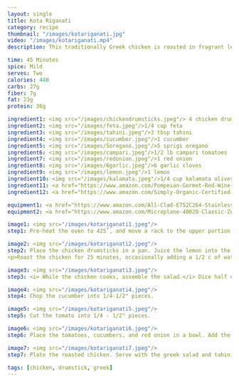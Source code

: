 ```yaml
---
layout: single
title: Kota Riganati
category: recipe
thumbnail: "/images/kotariganati.jpg"
video: "/images/kotariganati.mp4"
description: This traditionally Greek chicken is roasted in fragrant lemon, garlic, and oregano until crispy. This delicious roast chicken pairs perfectly with a refreshing greek salad and savory tahini.

time: 45 Minutes
spice: Mild
serves: Two
calories: 440
carbs: 27g
fiber: 7g
fat: 23g
protein: 36g

ingredient1: <img src="/images/chickendrumsticks.jpeg"/> 4 chicken drumsticks
ingredient2: <img src="/images/feta.jpeg"/>1/4 cup feta
ingredient3: <img src="/images/tahini.jpeg"/>3 tbsp tahini
ingredient4: <img src="/images/cucumber.jpeg"/>1 cucumber
ingredient5: <img src="/images/5oregano.jpeg"/>5 sprigs oregano
ingredient6: <img src="/images/campari.jpeg"/>1/2 lb campari tomatoes
ingredient7: <img src="/images/redonion.jpeg"/>1 red onion
ingredient8: <img src="/images/6garlic.jpeg"/>6 garlic cloves
ingredient9: <img src="/images/lemon.jpeg"/>1 lemon
ingredient10: <img src="/images/kalamata.jpeg"/>1/4 cup kalamata olives with brine
ingredient11: <a href="https://www.amazon.com/Pompeian-Gormet-Red-Wine-Vinegar/dp/B0004MUGNU/ref=as_li_ss_tl?s=grocery&ie=UTF8&qid=1484021751&sr=1-2&keywords=red+wine+vinegar&linkCode=ll1&tag=cilalime09-20&linkId=d2f57ac353a002f82248c67e11d50f17"><img src="/images/redwinevin.jpeg"/>3 tbsp red wine vinegar </a>
ingredient12: <a href="https://www.amazon.com/Simply-Organic-Certified-1-59-Ounce-Container/dp/B000WS3AJ8/ref=as_li_ss_tl?ie=UTF8&qid=1484021714&sr=8-2&keywords=chili+flakes&linkCode=ll1&tag=cilalime09-20&linkId=2f3e9260a38745332d4652c7db348c81"><img src="/images/chiliflakes.jpeg"/>1/2 tsp red pepper flakes </a>

equipment1: <a href="https://www.amazon.com/All-Clad-E752C264-Stainless-Dishwasher-Nonstick/dp/B0000DI4P6/ref=as_li_ss_tl?ie=UTF8&qid=1484021993&sr=8-1&keywords=all+clad+roasting+pan&linkCode=ll1&tag=cilalime09-20&linkId=8561c9af4137df8b925ec1d338e0ec98"><img src="/images/roastingpan.jpeg"/>roasting pan</a>
equipment2: <a href="https://www.amazon.com/Microplane-40020-Classic-Zester-Grater/dp/B00004S7V8/ref=as_li_ss_tl?s=kitchen&ie=UTF8&qid=1484022017&sr=1-2&keywords=microplane+grater&linkCode=ll1&tag=cilalime09-20&linkId=4f076c64d55d82b8fcf948a08fc7bfba"><img src="/images/finegrater.jpeg"/>fine grater</a>

image1: <img src="/images/kotariganati1.jpeg"/>
step1: Pre-heat the oven to 425˚, and move a rack to the upper portion of the oven.<p>Dice the garlic. </p>

image2: <img src="/images/kotariganati2.jpeg"/>
step2: Place the chicken drumsticks in a pan. Juice the lemon into the pan. Grate the zest of the lemon into the pan. Remove the oregano from the stem and add to the pan along with the chopped garlic, red pepper flakes, and a 1/4 tsp of salt.
<p>Roast the chicken for 25 minutes, occasionally adding a 1/2 c of water and flipping the chicken over to keep the chicken from burning.</p><p>After the chicken has roasted for 25 minutes, raise the heat to broil for 7-10 minutes for an extra crispy skin.</p>

image3: <img src="/images/kotariganati3.jpeg"/>
step3: <i> While the chicken cooks, assemble the salad.</i> Dice half of the red onion. 

image4: <img src="/images/kotariganati4.jpeg"/>
step4: Chop the cucumber into 1/4-1/2" pieces.

image5: <img src="/images/kotariganati5.jpeg"/>
step5: Cut the tomato into 1/4 - 1/2" pieces.

image6: <img src="/images/kotariganati6.jpeg"/>
step6: Place the tomatoes, cucumbers, and red onion in a bowl. Add the red wine vinegar with the kalamata olives and brine. Mix. <p>Top with the crumbled feta cheese and place in the refrigerator until ready for serving.</p>

image7: <img src="/images/kotariganati7.jpeg"/>
step7: Plate the roasted chicken. Serve with the greek salad and tahini.

tags: [chicken, drumstick, greek]
---
```

